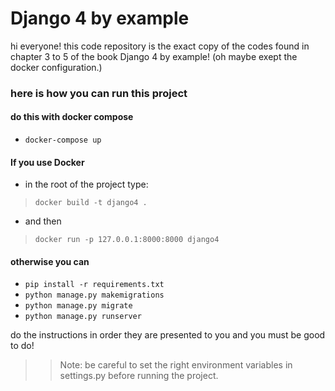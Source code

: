 # Django 4 by example

hi everyone! this code repository is the exact copy of the codes found in chapter 3 to 5 of the book Django 4 by example! 
(oh maybe exept the docker configuration.)

### here is how you can run this project

#### do this with docker compose

- `docker-compose up`

#### If you use Docker

-  in the root of the project type:<br/>
> `docker build -t django4 .`<br/>
-  and then<br/>
> `docker run -p 127.0.0.1:8000:8000 django4`<br/>

#### otherwise you can

- `pip install -r requirements.txt`
- `python manage.py makemigrations`
- `python manage.py migrate`
- `python manage.py runserver`

do the instructions in order they are presented to you and you must be good to do! 
>> Note: be careful to set the right environment variables in settings.py before running the project.
